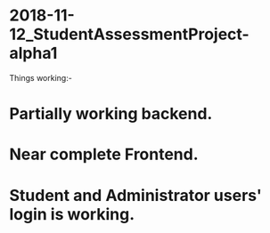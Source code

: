 # 2018-11-12_StudentAssessmentProject-alpha1

Things working:-
# Partially working backend.
# Near complete Frontend.
# Student and Administrator users' login is working.
